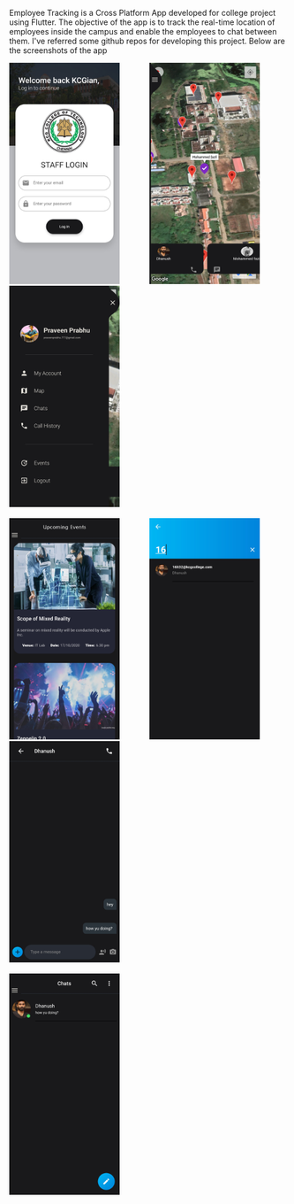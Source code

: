 
Employee Tracking is a Cross Platform App developed for college project using Flutter. The objective of the app is to track the real-time location of employees inside the campus and enable the employees to chat between them. I've referred some github repos for developing this project. Below are the screenshots of the app




<img src="screenshots/login.jpg" width="200" > <img src="screenshots/home.jpg" width="200" hspace="50"> <img src="screenshots/navbar.jpg" width="200" >
<br>
<br>
<img src="screenshots/events.jpg" width="200" > <img src="screenshots/search.jpg" width="200" hspace="50"> <img src="screenshots/pc.jpg" width="200" >
<br>
<br>
<img src="screenshots/list.jpg" width="200" >
